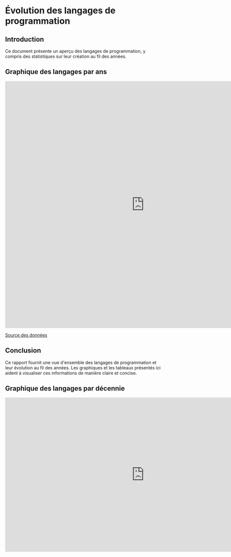 # Évolution des langages de programmation

## Introduction
Ce document présente un aperçu des langages de programmation, y compris des statistiques sur leur création au fil des années.

## Graphique des langages par ans

<iframe width="900" height="800" frameborder="0" scrolling="no" src="https://plotly.com/~AntheaLiles/1.embed"></iframe>


[Source des données](/Benchmark_Languages.md)

## Conclusion
Ce rapport fournit une vue d'ensemble des langages de programmation et leur évolution au fil des années. Les graphiques et les tableaux présentés ici aident à visualiser ces informations de manière claire et concise.

## Graphique des langages par décennie

<iframe width='900' height='500' frameborder='0' scrolling='no' src='https://plotly.com/~AntheaLiles/1/.embed'></iframe>
